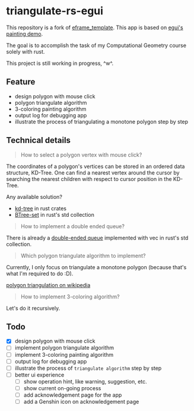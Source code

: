 # triangulate-rs-egui

This repository is a fork of [eframe_template](https://deps.rs/repo/github/emilk/eframe_template). This app is based on [egui's painting demo](https://github.com/emilk/egui/blob/master/crates/egui_demo_lib/src/demo/painting.rs).

The goal is to accomplish the task of my Computational Geometry course solely with rust.

This project is still working in progress, ^w^.

## Feature

* design polygon with mouse click
* polygon triangulate algorithm
* 3-coloring painting algorithm
* output log for debugging app
* illustrate the process of triangulating a monotone polygon step by step

## Technical details

>How to select a polygon vertex with mouse click?

The coordinates of a polygon's vertices can be stored in an ordered data structure, KD-Tree.
One can find a nearest vertex around the cursor by searching the nearest children with respect to cursor position in the KD-Tree.

Any available solution?

* [kd-tree](https://docs.rs/kd-tree/latest/kd_tree/) in rust crates
* [BTree-set](https://doc.rust-lang.org/std/collections/struct.BTreeSet.html) in rust's std collection

>How to implement a double ended queue?

There is already a [double-ended queue](https://doc.rust-lang.org/std/collections/struct.VecDeque.html) implemented with vec in rust's std collection.

>Which polygon triangulate algorithm to implement?

Currently, I only focus on triangulate a monotone polygon (because that's what I'm required to do :D).

[polygon triangulation on wikipedia](https://en.wikipedia.org/wiki/Polygon_triangulation)

>How to implement 3-coloring algorithm?

Let's do it recursively.

## Todo

* [x] design polygon with mouse click
* [ ] implement polygon triangulate algorithm
* [ ] implement 3-coloring painting algorithm
* [ ] output log for debugging app
* [ ] illustrate the process of `triangulate algorithm` step by step
* [ ] better ui experience
  * [ ] show operation hint, like warning, suggestion, etc.
  * [ ] show current on-going process
  * [ ] add acknowledgement page for the app
  * [ ] add a Genshin icon on acknowledgement page

